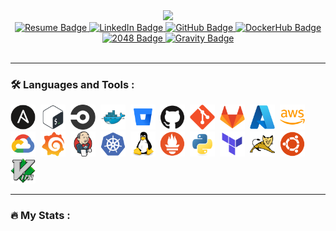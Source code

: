 <div id="header" align="center">
  <img src="https://media.giphy.com/media/5iV4Op6eJsjBDxIXPi/giphy.gif" width="150"/>
</div>

<div id="badges1" align="center">
  <a href="https://www.akhilraj.xyz/">
    <img src="https://img.shields.io/badge/Live Resume-cyan?style=for-the-badge&logo=youtube&logoColor=white" alt="Resume Badge"/>
  </a>
  <a href="https://www.linkedin.com/in/akhilrajmailbox/">
    <img src="https://img.shields.io/badge/LinkedIn-blue?style=for-the-badge&logo=linkedin&logoColor=white" alt="LinkedIn Badge"/>
  </a>
  <a href="https://github.com/akhilrajmailbox/">
    <img src="https://img.shields.io/badge/GitHub-green?style=for-the-badge&logo=github&logoColor=white" alt="GitHub Badge"/>
  </a>
  <a href="https://hub.docker.com/u/akhilrajmailbox/">
    <img src="https://img.shields.io/badge/DockerHub-red?style=for-the-badge&logo=docker&logoColor=white" alt="DockerHub Badge"/>
  </a>
</div>


<div id="badges2" align="center">
  <a href="https://2048.akhilraj.xyz">
    <img src="https://img.shields.io/badge/Lets Play 2048-orange?style=for-the-badge&logo=youtube&logoColor=white" alt="2048 Badge"/>
  </a>
  <a href="https://gravity.akhilraj.xyz">
    <img src="https://img.shields.io/badge/Gravity-purple?style=for-the-badge&logo=linux&logoColor=white" alt="Gravity Badge"/>
  </a>
</div>


<div id="viwercount" align="center">
  <img src="https://komarev.com/ghpvc/?username=akhilrajmailbox&style=flat-square&color=blue" alt="" width="15%"/>
</div>


---

### :hammer_and_wrench: Languages and Tools :

<div>
  <img src="https://github.com/devicons/devicon/blob/master/icons/ansible/ansible-original.svg" title="Ansible" alt="Ansible" width="40" height="40"/>&nbsp;
  <img src="https://github.com/devicons/devicon/blob/master/icons/bash/bash-original.svg" title="Bash" alt="Bash " width="40" height="40"/>&nbsp;
  <img src="https://github.com/devicons/devicon/blob/master/icons/circleci/circleci-plain.svg" title="CircleCI" alt="CircleCI" width="40" height="40"/>&nbsp;
  <img src="https://github.com/devicons/devicon/blob/master/icons/docker/docker-original.svg" title="Docker" alt="Docker" width="40" height="40"/>&nbsp;
  <img src="https://github.com/devicons/devicon/blob/master/icons/bitbucket/bitbucket-original.svg"  title="BitBucket" alt="BitBucket" width="40" height="40"/>&nbsp;
  <img src="https://github.com/devicons/devicon/blob/master/icons/github/github-original.svg" title="GitHub"  alt="GitHub" width="40" height="40"/>&nbsp;
  <img src="https://github.com/devicons/devicon/blob/master/icons/git/git-original.svg" title="Git"  alt="Git" width="40" height="40"/>&nbsp;
  <img src="https://github.com/devicons/devicon/blob/master/icons/gitlab/gitlab-original.svg" title="GitLab" alt="GitLab" width="40" height="40"/>&nbsp;
  <img src="https://github.com/devicons/devicon/blob/master/icons/azure/azure-original.svg" title="Azure Cloud" alt="Azure Cloud" width="40" height="40"/>&nbsp;
  <img src="https://github.com/devicons/devicon/blob/master/icons/amazonwebservices/amazonwebservices-plain-wordmark.svg" title="AWS" alt="AWS" width="40" height="40"/>&nbsp;
  <img src="https://github.com/devicons/devicon/blob/master/icons/googlecloud/googlecloud-original.svg" title="GoogleCloud" alt="GoogleCloud" width="40" height="40"/>&nbsp;
  <img src="https://github.com/devicons/devicon/blob/master/icons/grafana/grafana-original.svg" title="Grafana" alt="Grafana" width="40" height="40"/>&nbsp;
  <img src="https://github.com/devicons/devicon/blob/master/icons/jenkins/jenkins-original.svg" title="Jenkins" alt="Jenkins" width="40" height="40"/>&nbsp;
  <img src="https://github.com/devicons/devicon/blob/master/icons/kubernetes/kubernetes-plain.svg" title="Kubernetes" alt="Kubernetes" width="40" height="40"/>&nbsp;
  <img src="https://github.com/devicons/devicon/blob/master/icons/linux/linux-original.svg" title="Linux" alt="Linux" width="40" height="40"/>&nbsp;
  <img src="https://github.com/devicons/devicon/blob/master/icons/prometheus/prometheus-original.svg" title="Prometheus" alt="Prometheus" width="40" height="40"/>&nbsp;
  <img src="https://github.com/devicons/devicon/blob/master/icons/python/python-original.svg" title="Python" alt="Python" width="40" height="40"/>&nbsp;
  <img src="https://github.com/devicons/devicon/blob/master/icons/terraform/terraform-original.svg" title="Terraform" alt="Terraform" width="40" height="40"/>&nbsp;
  <img src="https://github.com/devicons/devicon/blob/master/icons/tomcat/tomcat-original.svg" title="Tomcat" alt="Tomcat" width="40" height="40"/>&nbsp;
  <img src="https://github.com/devicons/devicon/blob/master/icons/ubuntu/ubuntu-plain.svg" title="Ubuntu" alt="Ubuntu" width="40" height="40"/>&nbsp;
  <img src="https://github.com/devicons/devicon/blob/master/icons/vim/vim-original.svg" title="Vim" alt="Vim" width="40" height="40"/>&nbsp;
</div>

---

### :fire: My Stats :

<!-- [![GitHub Streak](http://github-readme-streak-stats.herokuapp.com?user=akhilrajmailbox&theme=dark&background=000000)](https://git.io/streak-stats)

[![Top Langs](https://github-readme-stats.vercel.app/api/top-langs/?username=akhilrajmailbox&layout=compact&theme=vision-friendly-dark)](https://github.com/anuraghazra/github-readme-stats) -->


<div id="streak">
  <img src="http://github-readme-streak-stats.herokuapp.com?user=akhilrajmailbox&theme=dark&background=000000" alt="" width="50%" align="left"/>
  <img src="https://github-readme-stats.vercel.app/api/top-langs/?username=akhilrajmailbox&layout=compact&theme=vision-friendly-dark" alt="" width="42%" align="right"/>
</div>


<!--
<div id="header" align="center">
  <img src="https://github.com/akhilrajmailbox/liveResume/tree/main/src/assets/template/contact/contact-akhil-cartoon.png" width="100"/>
</div>
-->

<!---
akhilrajmailbox/akhilrajmailbox is a ✨ special ✨ repository because its `README.md` (this file) appears on your GitHub profile.
You can click the Preview link to take a look at your changes.
Ref https://www.sitepoint.com/github-profile-readme/
--->
